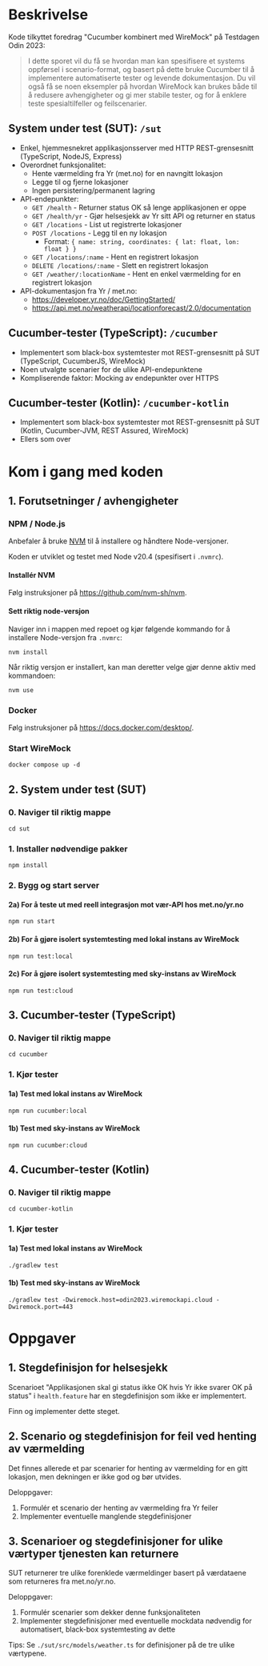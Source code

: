 # Beskrivelse
Kode tilkyttet foredrag "Cucumber kombinert med WireMock" på Testdagen Odin 2023:

> I dette sporet vil du få se hvordan man kan spesifisere et systems oppførsel i scenario-format, og basert på dette bruke 
> Cucumber til å implementere automatiserte tester og levende dokumentasjon.
> Du vil også få se noen eksempler på hvordan WireMock kan brukes både til å redusere avhengigheter og gi mer stabile tester, og 
> for å enklere teste spesialtilfeller og feilscenarier.

## System under test (SUT): `/sut`

* Enkel, hjemmesnekret applikasjonsserver med HTTP REST-grensesnitt (TypeScript, NodeJS, Express)
* Overordnet funksjonalitet:
    * Hente værmelding fra Yr (met.no) for en navngitt lokasjon
    * Legge til og fjerne lokasjoner
    * Ingen persistering/permanent lagring
* API-endepunkter:
    * `GET /health` - Returner status OK så lenge applikasjonen er oppe
    * `GET /health/yr` - Gjør helsesjekk av Yr sitt API og returner en status
    * `GET /locations` - List ut registrerte lokasjoner
    * `POST /locations` - Legg til en ny lokasjon
        * Format: `{ name: string, coordinates: { lat: float, lon: float } }`
    * `GET /locations/:name` - Hent en registrert lokasjon
    * `DELETE /locations/:name` - Slett en registrert lokasjon
    * `GET /weather/:locationName` - Hent en enkel værmelding for en registrert lokasjon
* API-dokumentasjon fra Yr / met.no:
    * https://developer.yr.no/doc/GettingStarted/
    * https://api.met.no/weatherapi/locationforecast/2.0/documentation

## Cucumber-tester (TypeScript): `/cucumber`
* Implementert som black-box systemtester mot REST-grensesnitt på SUT (TypeScript, CucumberJS, WireMock)
* Noen utvalgte scenarier for de ulike API-endepunktene
* Kompliserende faktor: Mocking av endepunkter over HTTPS

## Cucumber-tester (Kotlin): `/cucumber-kotlin`
* Implementert som black-box systemtester mot REST-grensesnitt på SUT (Kotlin, Cucumber-JVM, REST Assured, WireMock)
* Ellers som over

# Kom i gang med koden

## 1. Forutsetninger / avhengigheter
### NPM / Node.js
Anbefaler å bruke [NVM](https://github.com/nvm-sh/nvm) til å installere og håndtere Node-versjoner.

Koden er utviklet og testet med Node v20.4 (spesifisert i `.nvmrc`).

#### Installér NVM
Følg instruksjoner på https://github.com/nvm-sh/nvm.

#### Sett riktig node-versjon
Naviger inn i mappen med repoet og kjør følgende kommando for å installere Node-versjon fra `.nvmrc`:
```
nvm install
```
Når riktig versjon er installert, kan man deretter velge gjør denne aktiv med kommandoen:
```
nvm use
```

### Docker
Følg instruksjoner på https://docs.docker.com/desktop/.

### Start WireMock
```
docker compose up -d
```

## 2. System under test (SUT)
### 0. Naviger til riktig mappe
```
cd sut
```
### 1. Installer nødvendige pakker
```
npm install
```
### 2. Bygg og start server

#### 2a) For å teste ut med reell integrasjon mot vær-API hos met.no/yr.no
```
npm run start
```

#### 2b) For å gjøre isolert systemtesting med lokal instans av WireMock
```
npm run test:local
```
#### 2c) For å gjøre isolert systemtesting med sky-instans av WireMock
```
npm run test:cloud
```

## 3. Cucumber-tester (TypeScript)
### 0. Naviger til riktig mappe
```
cd cucumber
```
### 1. Kjør tester
#### 1a) Test med lokal instans av WireMock
```
npm run cucumber:local
```
#### 1b) Test med sky-instans av WireMock
```
npm run cucumber:cloud
```

## 4. Cucumber-tester (Kotlin)
### 0. Naviger til riktig mappe
```
cd cucumber-kotlin
```
### 1. Kjør tester
#### 1a) Test med lokal instans av WireMock
```
./gradlew test
```

#### 1b) Test med sky-instans av WireMock
```
./gradlew test -Dwiremock.host=odin2023.wiremockapi.cloud -Dwiremock.port=443
```

# Oppgaver
## 1. Stegdefinisjon for helsesjekk
Scenarioet "Applikasjonen skal gi status ikke OK hvis Yr ikke svarer OK på status" i `health.feature` har en stegdefinisjon som ikke er implementert.

Finn og implementer dette steget.

## 2. Scenario og stegdefinisjon for feil ved henting av værmelding
Det finnes allerede et par scenarier for henting av værmelding for en gitt lokasjon, men dekningen er ikke god og bør utvides.

Deloppgaver:
1. Formulér et scenario der henting av værmelding fra Yr feiler
2. Implementer eventuelle manglende stegdefinisjoner

## 3. Scenarioer og stegdefinisjoner for ulike værtyper tjenesten kan returnere
SUT returnerer tre ulike forenklede værmeldinger basert på værdataene som returneres fra met.no/yr.no.

Deloppgaver:
1. Formulér scenarier som dekker denne funksjonaliteten
2. Implementer stegdefinisjoner med eventuelle mockdata nødvendig for automatisert, black-box systemtesting av dette

Tips: Se `./sut/src/models/weather.ts` for definisjoner på de tre ulike værtypene.
